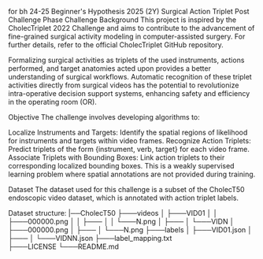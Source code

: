 for bh 24-25
Beginner's Hypothesis 2025 (2Y)
Surgical Action Triplet Post Challenge Phase
Challenge Background
This project is inspired by the CholecTriplet 2022 Challenge and aims to contribute to the advancement of fine-grained surgical activity modeling in computer-assisted surgery.
For further details, refer to the official CholecTriplet GitHub repository.

Formalizing surgical activities as triplets of the used instruments, actions performed, and target anatomies acted upon provides a better understanding of surgical workflows. Automatic recognition of these triplet activities directly from surgical videos has the potential to revolutionize intra-operative decision support systems, enhancing safety and efficiency in the operating room (OR).

Objective
The challenge involves developing algorithms to:

Localize Instruments and Targets: Identify the spatial regions of likelihood for instruments and targets within video frames.
Recognize Action Triplets: Predict triplets of the form {instrument, verb, target} for each video frame.
Associate Triplets with Bounding Boxes: Link action triplets to their corresponding localized bounding boxes.
This is a weakly supervised learning problem where spatial annotations are not provided during training.

Dataset
The dataset used for this challenge is a subset of the CholecT50 endoscopic video dataset, which is annotated with action triplet labels.

Dataset structure:
|──CholecT50
  ├───videos
  │   ├───VID01
  │   │   ├───000000.png
  │   │   ├───
  │   │   └───N.png
  │   ├───
  │   └───VIDN
  │       ├───000000.png
  │       ├───
  │       └───N.png
  ├───labels
  │   ├───VID01.json
  │   ├───
  │   └───VIDNN.json
  ├───label_mapping.txt        
  ├───LICENSE
  └───README.md



